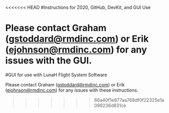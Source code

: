 <<<<<<< HEAD
#Instructions for Z020, GitHub, DevKit, and GUI Use

Please contact Graham (gstoddard@rmdinc.com) or Erik (ejohnson@rmdinc.com) for any issues with the GUI.
=======
#GUI for use with LunaH Flight System Software

Please contact Graham (gstoddard@rmdinc.com) or Erik (ejohnson@rmdinc.com) for any issues with these instructions.
>>>>>>> 66a40f1e877aa768df0f22325e1a099236d831ce

